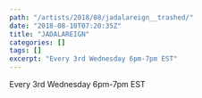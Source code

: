 ```yaml
---
path: "/artists/2018/08/jadalareign__trashed/"
date: "2018-08-10T07:20:35Z"
title: "JADALAREIGN"
categories: []
tags: []
excerpt: "Every 3rd Wednesday 6pm-7pm EST"
---
```


Every 3rd Wednesday 6pm-7pm EST
